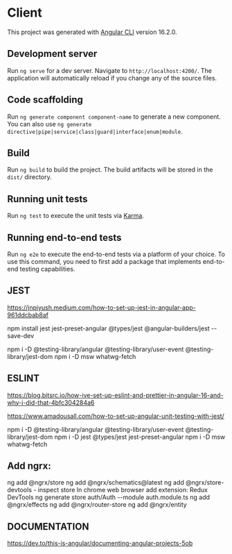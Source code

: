# Client

This project was generated with [Angular CLI](https://github.com/angular/angular-cli) version 16.2.0.

## Development server

Run `ng serve` for a dev server. Navigate to `http://localhost:4200/`. The application will automatically reload if you change any of the source files.

## Code scaffolding

Run `ng generate component component-name` to generate a new component. You can also use `ng generate directive|pipe|service|class|guard|interface|enum|module`.

## Build

Run `ng build` to build the project. The build artifacts will be stored in the `dist/` directory.

## Running unit tests

Run `ng test` to execute the unit tests via [Karma](https://karma-runner.github.io).

## Running end-to-end tests

Run `ng e2e` to execute the end-to-end tests via a platform of your choice. To use this command, you need to first add a package that implements end-to-end testing capabilities.

## JEST

https://jnpiyush.medium.com/how-to-set-up-jest-in-angular-app-961ddcbab8af

npm install jest jest-preset-angular @types/jest @angular-builders/jest --save-dev

npm i -D @testing-library/angular @testing-library/user-event @testing-library/jest-dom
npm i -D msw whatwg-fetch

## ESLINT

https://blog.bitsrc.io/how-ive-set-up-eslint-and-prettier-in-angular-16-and-why-i-did-that-4bfc304284a6

https://www.amadousall.com/how-to-set-up-angular-unit-testing-with-jest/

npm i -D @testing-library/angular @testing-library/user-event @testing-library/jest-dom
npm i -D jest @types/jest jest-preset-angular
npm i -D msw whatwg-fetch

## Add ngrx:

ng add @ngrx/store
ng add @ngrx/schematics@latest
ng add @ngrx/store-devtools - inspect store
In chrome web browser add extension: Redux DevTools
ng generate store auth/Auth --module auth.module.ts
ng add @ngrx/effects
ng add @ngrx/router-store
ng add @ngrx/entity

## DOCUMENTATION

https://dev.to/this-is-angular/documenting-angular-projects-5ob
